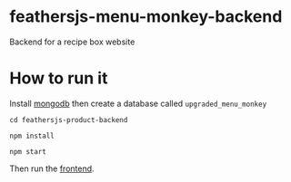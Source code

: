 # feathersjs-menu-monkey-backend

Backend for a recipe box website

# How to run it

Install [mongodb](https://www.mongodb.com/) then create a database called `upgraded_menu_monkey`



`cd feathersjs-product-backend`

`npm install`

`npm start`

Then run the [frontend](https://github.com/Jahnavi-N/featherjs-product-frontend).


